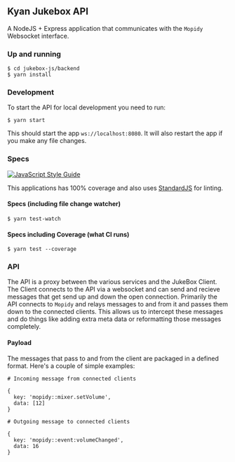 ## Kyan Jukebox API

A NodeJS + Express application that communicates with the `Mopidy` Websocket interface.

### Up and running

```
$ cd jukebox-js/backend
$ yarn install
```

### Development

To start the API for local development you need to run:

`$ yarn start`

This should start the app  `ws://localhost:8080`. It will also restart the app if you make any file changes.

### Specs

[![JavaScript Style Guide](https://img.shields.io/badge/code_style-standard-brightgreen.svg)](https://standardjs.com)

This applications has 100% coverage and also uses [StandardJS](https://standardjs.com/) for linting.

#### Specs (including file change watcher)

`$ yarn test-watch`

#### Specs including Coverage (what CI runs)

`$ yarn test --coverage`

### API

The API is a proxy between the various services and the JukeBox Client. The Client connects to the API via a websocket and can send and recieve messages that get send up and down the open connection. Primarily the API connects to `Mopidy` and relays messages to and from it and passes them down to the connected clients. This allows us to intercept these messages and do things like adding extra meta data or reformatting those messages completely.

#### Payload

The messages that pass to and from the client are packaged in a defined format. Here's a couple of simple examples:

```
# Incoming message from connected clients

{
  key: 'mopidy::mixer.setVolume',
  data: [12]
}

# Outgoing message to connected clients

{
  key: 'mopidy::event:volumeChanged',
  data: 16
}
```
